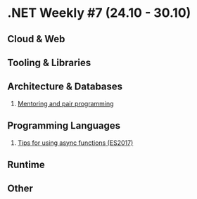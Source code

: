 # .NET Weekly #7 (24.10 - 30.10)

## Cloud & Web

## Tooling & Libraries

## Architecture & Databases

1. [Mentoring and pair programming](http://sergeyteplyakov.blogspot.com/2016/10/mentoring-and-pair-programming.html)

## Programming Languages

1. [Tips for using async functions (ES2017)](http://www.2ality.com/2016/10/async-function-tips.html)

## Runtime

## Other
